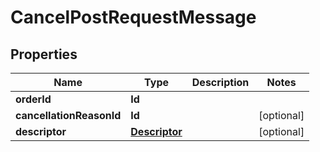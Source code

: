 

# CancelPostRequestMessage


## Properties

| Name | Type | Description | Notes |
|------------ | ------------- | ------------- | -------------|
|**orderId** | **Id** |  |  |
|**cancellationReasonId** | **Id** |  |  [optional] |
|**descriptor** | [**Descriptor**](Descriptor.md) |  |  [optional] |



